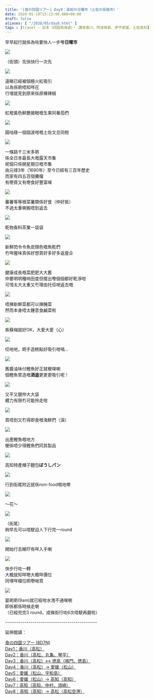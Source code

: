 ```yaml
---
title: '[食の四国ツアー] Day8：高知の日曜市（土佐の街路市）'
date: 2020-05-19T15:23:00.080+08:00
draft: false
aliases: [ "/2020/05/day8.html" ]
tags : [travel - 日本（四国南海道）・ 讚岐香川、阿波徳島、伊予愛媛、土佐高知]
---
```


早早起行就係為咗要快人一步嚟**日曜市**

![](https://yxpbtw.ch.files.1drv.com/y4mn3fFvkOiC5UzofILfdMmS55f_ai6w9XlpknTUIy6oFag80SdZ5sI_kAEVcepBp_Cvi_vTXLMRd_0rqZh8ypKEol6moLCEdlxZsuRhlOv4FWtXwuWCFtfsYuOjIf5yoD4cnmPlUt8CPc2hWRADR_6p-YEEU2wf2XZTWxqQTjfkhFnQqbhmOVYVTujyWZTdSff_njZNNKkPpASR5vImRGSBw?width=660&height=372&cropmode=none)

（街頭）先快快行一次先

![](https://yxo6tw.ch.files.1drv.com/y4mITOVN13oR0RtnrfFjw_ubemDQwLJJk-Jro7p08uKPYbdHBTrXvL19HLcx1lJMi06q3L8ZBpYNJAmFoILRDJbJ3nnVhwtLR4bs5GMRoOmNuj-5uFClq4QdA8D5lHbOhEvqlJYAzYIavNuoOLB8j-_HaavyALuiJq07RvGfAFaSu7EcbWFR6CKF2NQR_6DH2Ld_UyP2lJEJWXUi9689K097Q?width=660&height=372&cropmode=none)

遠睇已經被個極火紅吸引 \
以為係啲唔知咩花 \
行埋就見到原來係原棵辣椒

![](https://yxo8tw.ch.files.1drv.com/y4mw3KOvoJS7zUuJdZATxkAnn4cMmcsnvBdO7Pu3v4XmdffUZmg-peVcpfxhH4C7DSIdgxGDG3Vb_V3qBsJm_nRTJJA-HLC-QGjKDl-5BFxILi_YblJk3xKkhu5UVwh81cT_0JU-dL583lsXXH6vflCIyzOmngwN3yp7UYs-Po8AGEi0m9sbTh038VVcRSsPyOStwy_XrZQnNG6rzLdRAKPFA?width=660&height=372&cropmode=none)

紅橙黃色鮮艷搶眼嘅生果同番茄們

![](https://yxo9tw.ch.files.1drv.com/y4mhztQcayOljW92UfSV-1-XmjExEUolHiiRRGjQy2iiWpGWGzbSqRh72TjMZS-TSVmax6645gryk6bNljfSIVh7fiCqT5jP3o198BYlghnuZfHyFVuJYxtSnZZpYzq9USXDpiyKpFplwziQB8WFnkyYpCf7m04vNmC8e1EA_W5usOwZU1zS3Uwt5sOIAdnnMw_8iV3go7t4g4SqZXpe7kBVQ?width=660&height=372&cropmode=none)

圓咕碌一個個波咁嘅土佐文旦同柑

![](https://0hpctw.ch.files.1drv.com/y4mMviCpj4ovOrHXKQQS9UC5PGUNYEBtiShEjP2ChRz4a7-OWdZdtM1LURUTZ75uL5Srs--RcfIZt1sexbqxI5f5fhmjdNUk6i2DfCNg-9MdmrasfwsFHJdb6LWTDcNI08TQCE1byMVvqaNLn9nPq6W7i9bLhxCFEwISjjwO90d3eGyevygCDLr-w0Ck4iPUTo1ocGIooYL70dBMu2C_R30VQ?width=660&height=372&cropmode=none)

一條路千三米多啲 \
係全日本最長大嘅露天市集 \
呢個只係開星期日嘅市集 \
由元禄3年（1690年）至今已經有三百年歷史 \
而家有四五百個攤檔 \
有嘢買又有嘢食好豐富㗎

![](https://0hpbtw.ch.files.1drv.com/y4mZZeo-Vhiq2j0XSr6hXyYT-rNpyDoWNEVRbSZHncb4wRDAjw-42PebnycNnq6b5-klDylJNhLIfLuPFQkq1RNesb9C8hKXFY9NkQ_UKFCRq2MkFbqBIoopqge2qNJxJlE8jbjg0yeHI38HJSfTsXPOe3H2yefLfBsXunks9Z4QhILUOPItlQxCzJxtew902X5QAcJ_QT_tWMpJue9x2JV8g?width=660&height=372&cropmode=none)

蕃薯等等根菜薯類係好食（仲好抵） \
不過太重喇搬唔到返去

![](https://0hpatw.ch.files.1drv.com/y4m8Q3rAevFTXndAJO3rFCPNtOKK0WPkFzR6XYe0CtRp90jfgebNi6FCzkAY9jDPKDWg-IzVDtJqL2suCSJJJ0OKia0EdNb1oxbPHt4Hbl0B5NlV_XXfV4cKzvMEEE1cCShygql4uAKOMCw-XrCpn3yEXG3G0F3h7Ki-RoTtTZ39F04Zq0RqK7OycRV3Gg6G9gCrOO6knv2pwdQ0WNvb_gP0w?width=660&height=372&cropmode=none)

乾物香料茶業一袋袋

![](https://0hpdtw.ch.files.1drv.com/y4mDlml02sadIoQe6ygZxrKbAKvK8uyLLpNs1TqXZRb-Y5jDDIDca9TaCe3cDTCqvQovKxR5D6SvAgYWrBsLr11um0uGTyUYkSOO83joodeXBdYII-4DsyRSTR_MTjVUewcHgSim_j-QUzvARDKfomfqwKbdp6S36GSdJBZ4SsDM4AsRCtSIcorewzdmXXXYRgHFdNxWS7upS9gs9nxRLCEsQ?width=660&height=372&cropmode=none)

新鮮閃令令魚皮顏色嘅魚乾們 \
冇咩腥味真係好想買好多好多返屋企

![](https://0hoqtw.ch.files.1drv.com/y4mDerrmQYRccsKexmYgyosUJ8jTkwR7WPnSGd8g71-xpkiKfBC58Y5uBbsUK42VYYyUUOnHMrJRmT4QZy6YJsb8ZuGRlRmjng2fS5xzQqovkFZpnP5oulGwlEuexaOqoBE7TBLPrxnU7aNGePdyjnNQa79LX2IoCLtzP7NDXN-JnLWl18OeRBQMhZy2OyiD-1HvMTLcL_KBeWiyb7nQ2_R8g?width=660&height=372&cropmode=none)

健康成長嘅菜肥肥大大舊 \
仲要明明種响田度但擺出嚟個個都好乾淨咁 \
可惜太大太重又冇理由托佢哋返去嘅

![](https://0hoptw.ch.files.1drv.com/y4mX-zINiw0EB1AD5r7SppzoT96-9ENVWEvmyE79pXOVsE7K9V9Bt6Y0JUpyP04YoQoCOJ0qXT8UsHVaN2INpJCFIwUGHX-Ig2p18FES0-FkgyQZZYhLyWZBb3V41LSJO5Tk3rMEFkDn3odxI1aCkZteNTyFFCOmgIblZh1gdCwpd_8kndeS8vyU1nAoOO6QLJccRbfBOkZ1Ro-ctBt8GE8Wg?width=660&height=372&cropmode=none)

唔揀新鮮菜都可以揀醃菜 \
然而本身唔太鍾意食鹹菜啦

![](https://0ho9tw.ch.files.1drv.com/y4mymoOEUprQIec7ylcop5MenF5wz7edpmMaXuqM5k_IvZp-URLPHm-kdS8L5tnNF8skeeolswf1c-G1enYuJJJXRsWSgQLtM5iAvKT8fNaaec83IlkVV3ppD7mzLxE8sqBJ5iTBKgVOSB87rPsuu6Y7e2Ge8RFhju3FoQ6_ohm0wD1uxnQiptc4GJnQx04lXTJUnQ-QMxoc5hH0SpmYgH74Q?width=660&height=372&cropmode=none)

紫蘇梅就好OK，大愛大愛（心）

![](https://0ho7tw.ch.files.1drv.com/y4mMRVoNWETTeZNeFfNWWO4Z_JIo8eRtRWIAANihm_WYpNt5LYKl4A_ol1SjEKqNVgMDQljq6Szg66fY8Ua5L_Ca8S6lOXXIar-xsHn85Ya_mZh_z5OgZlHrzaex6_-TRxjDtoa05ayqr2L1y-riaSbh-xD9DDTvlXMcu0o43zyZvkDjkYifdQS2GZF50yNyPDy__aSlMQOfcj9G3qVmolvHQ?width=660&height=372&cropmode=none)

哎吔吔，啲手造糕點好吸引咁喎...

![](https://0ho8tw.ch.files.1drv.com/y4mzZ2v8H1QYXn3Sdo9uHRABvK4u2BKBLwkcfGQWIK5PZKJomzeH1ujph4Gd9JCZcNjqHWsX0KENjng3x6J3wcyEZWmXgNZ49xQjRWFJaGPRrZXIoP490v0pQtj1qQIk-IcSWqyeIax85a5ZwZTNpFfJj_uxLabQXx6g1L2Z0mYW3Cxn9VxF5EI0uvO93FjbN68ND3KnhpKCi6LFO8qSzVbDw?width=660&height=372&cropmode=none)

舊醬油味付鰹魚好正就梗㗎喇 \
個鰹魚胃造嘅**酒盗**更更更吸引呢！

![](https://0ho6tw.ch.files.1drv.com/y4mtuzHt7_AD2DlXBy6SKpoOiD6j4tYCKXOIvS6lXnSypPo1ez2dZjtDD2wDfT9U4jjpZ5Atr2b07APUuYu-h9vL1mMyJ6ACX5IHfEYK9TseuTkhkQdyG94o15as2yZlBIpEylZSsk0x9-ZZ70kU_KmqidY7Izs7fBWSed3rJSRV9mXuQi2gqjzjNXtH_mc_Rael0yR63tmXfj1_tVeemLxmg?width=660&height=372&cropmode=none)

又平又靚仲大大袋 \
體力有限冇可能拎走啦

![](https://z3pdtw.ch.files.1drv.com/y4m4ggJ8WvvB59BN-RgbheMVx3FuFO5H6ZWxCGFIZ-y2_ajPas84cKh8tugA782eEbj9Vyh6mhG6I8-kEQhZ7pQpbBnyjOOwDMh9_6k6HlnfuNctqxFMERafVa0Xf8GwpSJ14nz2Om9GKlP4-K4Q_1Vqbox6EQwpCpNTmbaW2hZpgnBJTaL3pK80s9PFcuJ4ETjCoB2Z8tCMLhb54qxRXQ1zA?width=660&height=372&cropmode=none)

買唔到又冇得即食嘅海鮮們（淚）

![](https://z3pctw.ch.files.1drv.com/y4mcnYvBr6pybqAUUHBACtEHet4TqjqfwZogBHQ_ugFFYd4r1Mnl5BXn1d3KDyHOUQ_w5m65_OxGdLF-EehA3KTIzc94WbD_EMoeF_igv4e_881mGgUICAGzbSqIVXD8G_vRLvROhJUYP6AEeu6gd9kG_iBmEcWNcBmuHppy8bivillVzAKChiAwx9pVzOO6aWm2d0deEOKQSt9sF44843-9A?width=660&height=372&cropmode=none)

出產鰹魚嘅地方 \
梗係唔少得鰹魚們同其製品

[![](https://z3pbtw.ch.files.1drv.com/y4mvTWHIh0MvtTfr_aMkEoaAvyQAZ0YB82EhN944LKAynaj1lJ3Be8OQQyifKuiTAkHpoinfmivEzpabSqyEBVhKw9DO4muEOhAWMkR8ygQi0iaM9149BMmLwk-4nM0hS2j0n3QKBIFK80kEAtqueBojJ2-UN16UctofiQGZbVyyqS7_UmjnF4W6HPyVrYQXOgs8uoPEEwL3BbBI1UwfRCWew?width=660&height=372&cropmode=none)](https://z3pbtw.ch.files.1drv.com/y4mvTWHIh0MvtTfr_aMkEoaAvyQAZ0YB82EhN944LKAynaj1lJ3Be8OQQyifKuiTAkHpoinfmivEzpabSqyEBVhKw9DO4muEOhAWMkR8ygQi0iaM9149BMmLwk-4nM0hS2j0n3QKBIFK80kEAtqueBojJ2-UN16UctofiQGZbVyyqS7_UmjnF4W6HPyVrYQXOgs8uoPEEwL3BbBI1UwfRCWew?width=660&height=372&cropmode=none)

高知特產帽子麵包**ぼうしパン**

[![](https://z3patw.ch.files.1drv.com/y4mIVvQuciIioW7VBZPyrfw8OFNzXO2m27GL6FWudE2uzsgxAw1xu6trxYLB9vdZPwsSMwq6CVwPiC7K-ZtX1sFbEYteUefAizFmbs6-2KoYnY5RArIYL8H_iGVHyqoAlbuT4A1dXT73oOTGzQz3xFYX2rBMXSEQwWb0stLhjVr7ecwncgSThLO8U2kcgoRKqQvQ51Unf56Gt6mJztc_jzvIw?width=660&height=372&cropmode=none)](https://z3patw.ch.files.1drv.com/y4mIVvQuciIioW7VBZPyrfw8OFNzXO2m27GL6FWudE2uzsgxAw1xu6trxYLB9vdZPwsSMwq6CVwPiC7K-ZtX1sFbEYteUefAizFmbs6-2KoYnY5RArIYL8H_iGVHyqoAlbuT4A1dXT73oOTGzQz3xFYX2rBMXSEQwWb0stLhjVr7ecwncgSThLO8U2kcgoRKqQvQ51Unf56Gt6mJztc_jzvIw?width=660&height=372&cropmode=none)

行到街尾附近就係non-food嘅地帶

[![](https://z3o8tw.ch.files.1drv.com/y4mM9N1udnRTo58q5HvvmNouBC6sr3a99hK6Hmd1FOT-ugD9edwV7Na6SBBcXLUPfTB8Dp92V4PSdjT1BKhCp7Clyfh28VODF8WcSIKr-ptSUby2pslDUkNyzE7uZdw6WzIgJMnKTLKSP48SAbR_lFDdUENx_wdTRMm9WVNw_-C-BRTiTHzlYLE70qMv9PhvndJawltZ2bla36185SL7D1uIw?width=660&height=372&cropmode=none)](https://z3o8tw.ch.files.1drv.com/y4mM9N1udnRTo58q5HvvmNouBC6sr3a99hK6Hmd1FOT-ugD9edwV7Na6SBBcXLUPfTB8Dp92V4PSdjT1BKhCp7Clyfh28VODF8WcSIKr-ptSUby2pslDUkNyzE7uZdw6WzIgJMnKTLKSP48SAbR_lFDdUENx_wdTRMm9WVNw_-C-BRTiTHzlYLE70qMv9PhvndJawltZ2bla36185SL7D1uIw?width=660&height=372&cropmode=none)

～花～

[![](https://z3o7tw.ch.files.1drv.com/y4m8J6oo3uGyACELRMOt2wkSaxpmtu3W_pq6r7npnx6t6O9AqokB9qBQ5Exi6eHu8hi1j4qxkb9Gnf2WFtKPuEWT9Tuz9Ht3sJ6pON58UFovkvBzKY-QxL5QqTUtXVVzAGQ-_rFDgWUIfEnnwBlNhpNREkOMiTIiHC9eC9moMzRGYHWaKgTFphh0IEZZ4F7Oai3YFG-cgLVaMmZZq8AwfpQbA?width=660&height=372&cropmode=none)](https://z3o7tw.ch.files.1drv.com/y4m8J6oo3uGyACELRMOt2wkSaxpmtu3W_pq6r7npnx6t6O9AqokB9qBQ5Exi6eHu8hi1j4qxkb9Gnf2WFtKPuEWT9Tuz9Ht3sJ6pON58UFovkvBzKY-QxL5QqTUtXVVzAGQ-_rFDgWUIfEnnwBlNhpNREkOMiTIiHC9eC9moMzRGYHWaKgTFphh0IEZZ4F7Oai3YFG-cgLVaMmZZq8AwfpQbA?width=660&height=372&cropmode=none)

（街尾）  \
夠早先可以唔駛迫人下行完一round

[![](https://z3optw.ch.files.1drv.com/y4myLCnSLlpUq9LD42icoVIBZcDYXKTi8ki5E1OTzt6tS8SwdHCc5X_XyYkS-KbJLyyQvl1zW23lk3muzLUb7aZoTv9hvQRG8fSPEb8LqMHYHiMkcnaiJSAjYWckVrsvDjQJ3scJ6-RSL9H2GGIKxKk01BLgXGj1zhiiE20LaY4klzWpioKQGpGKUXSxoYCpReMsQdm3kscV_wbmpb_9ZXA1Q?width=660&height=372&cropmode=none)](https://z3optw.ch.files.1drv.com/y4myLCnSLlpUq9LD42icoVIBZcDYXKTi8ki5E1OTzt6tS8SwdHCc5X_XyYkS-KbJLyyQvl1zW23lk3muzLUb7aZoTv9hvQRG8fSPEb8LqMHYHiMkcnaiJSAjYWckVrsvDjQJ3scJ6-RSL9H2GGIKxKk01BLgXGj1zhiiE20LaY4klzWpioKQGpGKUXSxoYCpReMsQdm3kscV_wbmpb_9ZXA1Q?width=660&height=372&cropmode=none)

開始行去睇吓有咩入手喇

[![](https://znpctw.ch.files.1drv.com/y4mmjjr5CEY_NGTlnZFgzBYgUd5kUeEXAA-fklCMxcoug9Wk8n3kbEnJULKHc_9qvknr2ln0w52lNtr5BGxgtmucPUVIVC212IiALrHRfYKxCufd2wlm3jabLa-AQdAmHW2MDl2zrq-qnXy_Yz3G47nxPimOlxRJfuxNzdm1SfFhu4iK0gcyZEPX5mf6fInTaoclooD5ouNw8j9HrjWrdW3iQ?width=660&height=372&cropmode=none)](https://znpctw.ch.files.1drv.com/y4mmjjr5CEY_NGTlnZFgzBYgUd5kUeEXAA-fklCMxcoug9Wk8n3kbEnJULKHc_9qvknr2ln0w52lNtr5BGxgtmucPUVIVC212IiALrHRfYKxCufd2wlm3jabLa-AQdAmHW2MDl2zrq-qnXy_Yz3G47nxPimOlxRJfuxNzdm1SfFhu4iK0gcyZEPX5mf6fInTaoclooD5ouNw8j9HrjWrdW3iQ?width=660&height=372&cropmode=none)

快步行咗一轉 \
大概就知咩嘢大概咩價位 \
同埋咩檔位啲嘢啱買

[![](https://znpdtw.ch.files.1drv.com/y4m2uyebFPkqlbzbGHCOvdxktx-R7z5ok4HWYjRhLGJqldzyMih4sKxNAoYOR-Mlj4Q0uylaxr1diJtM9AMHi9pOKLjlGVfj_9DbgsppQqj4aLDjSNYN511bB5pRpXw1alNN5V9rEVeSdlCQmnWevTpFQZ20uB1NFop0pXYRKiO4NJxc09quoJN0e2K6d2UNawOpMTzVIHUOzDaBrV6px6GEQ?width=660&height=372&cropmode=none)](https://znpdtw.ch.files.1drv.com/y4m2uyebFPkqlbzbGHCOvdxktx-R7z5ok4HWYjRhLGJqldzyMih4sKxNAoYOR-Mlj4Q0uylaxr1diJtM9AMHi9pOKLjlGVfj_9DbgsppQqj4aLDjSNYN511bB5pRpXw1alNN5V9rEVeSdlCQmnWevTpFQZ20uB1NFop0pXYRKiO4NJxc09quoJN0e2K6d2UNawOpMTzVIHUOzDaBrV6px6GEQ?width=660&height=372&cropmode=none)

晏啲啲(9am)就已經咁水洩不通㗎喇 \
即係都係時候走喇 \
（已經兜完3 round，成條街行咗6次唔駛再磨啦）

  

  

\-----------------------------------------------  
  

延伸閱讀：

[食の四国ツアー (8D7N)](https://www.hidie.net/2020/05/8d7n.html)  
[Day1：香川（高松）](https://www.hidie.net/2017/08/day1.html)  
[Day2：香川（高松、丸亀、琴平）](https://www.hidie.net/2017/08/day2.html)  
[Day3：香川（高松）↔ 徳島（鳴門、徳島）](https://www.hidie.net/2017/08/day3.html)  
[Day4：香川（高松）→ 愛媛（松山）](https://www.hidie.net/2017/08/day4.html)  
[Day5：愛媛（松山、宇和島）](https://www.hidie.net/2017/08/day5.html)  
[Day6：愛媛（松山）→ 高知（高知）](https://www.hidie.net/2017/08/day6.html)  
[Day7：高知（高知、中村、須崎）](https://www.hidie.net/2017/08/day7.html)  
[Day8：高知（高知）→ 高松（高松空港）](https://www.hidie.net/2017/08/day8.html)
